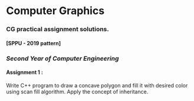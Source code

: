 # Computer Graphics
### CG practical assignment solutions.
#### [SPPU - 2019 pattern]
### *Second Year of Computer Engineering*

#### Assignment 1 :
Write C++ program to draw a concave polygon and fill it with desired color using scan fill algorithm. Apply the concept of inheritance.
